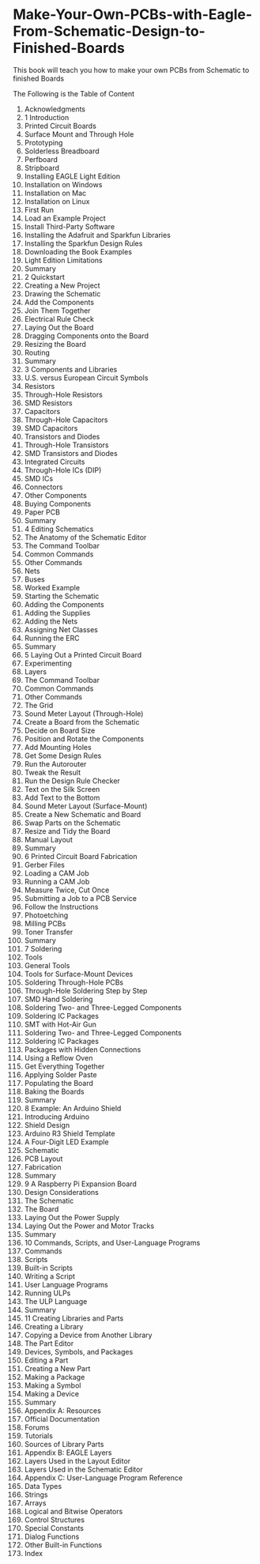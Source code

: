 # Make-Your-Own-PCBs-with-Eagle-From-Schematic-Design-to-Finished-Boards
This book will teach you how to make your own PCBs from Schematic to finished Boards

The Following is the Table of Content

1.	Acknowledgments
2.	1 Introduction
3.	Printed Circuit Boards
4.	Surface Mount and Through Hole
5.	Prototyping
6.	Solderless Breadboard
7.	Perfboard
8.	Stripboard
9.	Installing EAGLE Light Edition
10.	Installation on Windows
11.	Installation on Mac
12.	Installation on Linux
13.	First Run
14.	Load an Example Project
15.	Install Third-Party Software
16.	Installing the Adafruit and Sparkfun Libraries
17.	Installing the Sparkfun Design Rules
18.	Downloading the Book Examples
19.	Light Edition Limitations
20.	Summary
21.	2 Quickstart
22.	Creating a New Project
23.	Drawing the Schematic
24.	Add the Components
25.	Join Them Together
26.	Electrical Rule Check
27.	Laying Out the Board
28.	Dragging Components onto the Board
29.	Resizing the Board
30.	Routing
31.	Summary
32.	3 Components and Libraries
33.	U.S. versus European Circuit Symbols
34.	Resistors
35.	Through-Hole Resistors
36.	SMD Resistors
37.	Capacitors
38.	Through-Hole Capacitors
39.	SMD Capacitors
40.	Transistors and Diodes
41.	Through-Hole Transistors
42.	SMD Transistors and Diodes
43.	Integrated Circuits
44.	Through-Hole ICs (DIP)
45.	SMD ICs
46.	Connectors
47.	Other Components
48.	Buying Components
49.	Paper PCB
50.	Summary
51.	4 Editing Schematics
52.	The Anatomy of the Schematic Editor
53.	The Command Toolbar
54.	Common Commands
55.	Other Commands
56.	Nets
57.	Buses
58.	Worked Example
59.	Starting the Schematic
60.	Adding the Components
61.	Adding the Supplies
62.	Adding the Nets
63.	Assigning Net Classes
64.	Running the ERC
65.	Summary
66.	5 Laying Out a Printed Circuit Board
67.	Experimenting
68.	Layers
69.	The Command Toolbar
70.	Common Commands
71.	Other Commands
72.	The Grid
73.	Sound Meter Layout (Through-Hole)
74.	Create a Board from the Schematic
75.	Decide on Board Size
76.	Position and Rotate the Components
77.	Add Mounting Holes
78.	Get Some Design Rules
79.	Run the Autorouter
80.	Tweak the Result
81.	Run the Design Rule Checker
82.	Text on the Silk Screen
83.	Add Text to the Bottom
84.	Sound Meter Layout (Surface-Mount)
85.	Create a New Schematic and Board
86.	Swap Parts on the Schematic
87.	Resize and Tidy the Board
88.	Manual Layout
89.	Summary
90.	6 Printed Circuit Board Fabrication
91.	Gerber Files
92.	Loading a CAM Job
93.	Running a CAM Job
94.	Measure Twice, Cut Once
95.	Submitting a Job to a PCB Service
96.	Follow the Instructions
97.	Photoetching
98.	Milling PCBs
99.	Toner Transfer
100.	Summary
101.	7 Soldering
102.	Tools
103.	General Tools
104.	Tools for Surface-Mount Devices
105.	Soldering Through-Hole PCBs
106.	Through-Hole Soldering Step by Step
107.	SMD Hand Soldering
108.	Soldering Two- and Three-Legged Components
109.	Soldering IC Packages
110.	SMT with Hot-Air Gun
111.	Soldering Two- and Three-Legged Components
112.	Soldering IC Packages
113.	Packages with Hidden Connections
114.	Using a Reflow Oven
115.	Get Everything Together
116.	Applying Solder Paste
117.	Populating the Board
118.	Baking the Boards
119.	Summary
120.	8 Example: An Arduino Shield
121.	Introducing Arduino
122.	Shield Design
123.	Arduino R3 Shield Template
124.	A Four-Digit LED Example
125.	Schematic
126.	PCB Layout
127.	Fabrication
128.	Summary
129.	9 A Raspberry Pi Expansion Board
130.	Design Considerations
131.	The Schematic
132.	The Board
133.	Laying Out the Power Supply
134.	Laying Out the Power and Motor Tracks
135.	Summary
136.	10 Commands, Scripts, and User-Language Programs
137.	Commands
138.	Scripts
139.	Built-in Scripts
140.	Writing a Script
141.	User Language Programs
142.	Running ULPs
143.	The ULP Language
144.	Summary
145.	11 Creating Libraries and Parts
146.	Creating a Library
147.	Copying a Device from Another Library
148.	The Part Editor
149.	Devices, Symbols, and Packages
150.	Editing a Part
151.	Creating a New Part
152.	Making a Package
153.	Making a Symbol
154.	Making a Device
155.	Summary
156.	Appendix A: Resources
157.	Official Documentation
158.	Forums
159.	Tutorials
160.	Sources of Library Parts
161.	Appendix B: EAGLE Layers
162.	Layers Used in the Layout Editor
163.	Layers Used in the Schematic Editor
164.	Appendix C: User-Language Program Reference
165.	Data Types
166.	Strings
167.	Arrays
168.	Logical and Bitwise Operators
169.	Control Structures
170.	Special Constants
171.	Dialog Functions
172.	Other Built-in Functions
173.	Index

